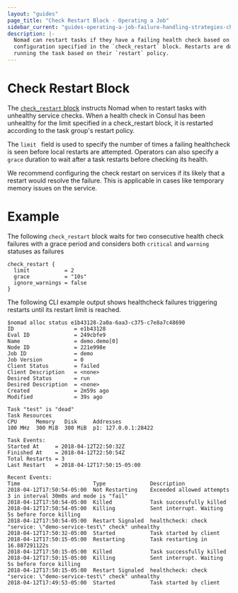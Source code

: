 ```yaml
---
layout: "guides"
page_title: "Check Restart Block - Operating a Job"
sidebar_current: "guides-operating-a-job-failure-handling-strategies-check-restart"
description: |-
  Nomad can restart tasks if they have a failing health check based on
  configuration specified in the `check_restart` block. Restarts are done locally on the node
  running the task based on their `restart` policy.
---
```


# Check Restart Block

The [`check_restart` block][check restart] instructs Nomad when to restart tasks with unhealthy service checks.
When a health check in Consul has been unhealthy for the limit specified in a check_restart block,
it is restarted according to the task group's restart policy.

The `limit ` field is used to specify the number of times a failing healthcheck is seen before local restarts are attempted.
Operators can also specify a `grace` duration to wait after a task restarts before checking its health.

We recommend configuring the check restart on services if its likely that a restart would resolve the failure. This
is applicable in cases like temporary memory issues on the service.

# Example

The following `check_restart` block waits for two consecutive health check failures with a
grace period and considers both `critical` and `warning` statuses as failures

```text
check_restart {
  limit           = 2
  grace           = "10s"
  ignore_warnings = false
}
```

The following CLI example output shows healthcheck failures triggering restarts until its
restart limit is reached.

```
$nomad alloc status e1b43128-2a0a-6aa3-c375-c7e8a7c48690
ID                   = e1b43128
Eval ID              = 249cbfe9
Name                 = demo.demo[0]
Node ID              = 221e998e
Job ID               = demo
Job Version          = 0
Client Status        = failed
Client Description   = <none>
Desired Status       = run
Desired Description  = <none>
Created              = 2m59s ago
Modified             = 39s ago

Task "test" is "dead"
Task Resources
CPU      Memory   Disk     Addresses
100 MHz  300 MiB  300 MiB  p1: 127.0.0.1:28422

Task Events:
Started At     = 2018-04-12T22:50:32Z
Finished At    = 2018-04-12T22:50:54Z
Total Restarts = 3
Last Restart   = 2018-04-12T17:50:15-05:00

Recent Events:
Time                       Type              Description
2018-04-12T17:50:54-05:00  Not Restarting    Exceeded allowed attempts 3 in interval 30m0s and mode is "fail"
2018-04-12T17:50:54-05:00  Killed            Task successfully killed
2018-04-12T17:50:54-05:00  Killing           Sent interrupt. Waiting 5s before force killing
2018-04-12T17:50:54-05:00  Restart Signaled  healthcheck: check "service: \"demo-service-test\" check" unhealthy
2018-04-12T17:50:32-05:00  Started           Task started by client
2018-04-12T17:50:15-05:00  Restarting        Task restarting in 16.887291122s
2018-04-12T17:50:15-05:00  Killed            Task successfully killed
2018-04-12T17:50:15-05:00  Killing           Sent interrupt. Waiting 5s before force killing
2018-04-12T17:50:15-05:00  Restart Signaled  healthcheck: check "service: \"demo-service-test\" check" unhealthy
2018-04-12T17:49:53-05:00  Started           Task started by client
```

[check restart]: /docs/job-specification/check_restart.html "Nomad check restart Block"
